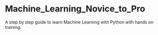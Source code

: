 # Machine_Learning_Novice_to_Pro
A step by step guide to learn Machine Learning with Python with hands on training. 

